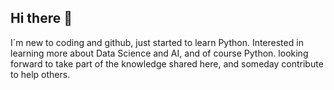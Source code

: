 ## Hi there 👋
I´m new to coding and github, just started to learn Python.
Interested in learning more about Data Science and AI, and of course Python.
looking forward to take part of the knowledge shared here, and someday contribute to help others.
<!--
**noma-py/noma-py** is a ✨ _special_ ✨ repository because its `README.md` (this file) appears on your GitHub profile.

Here are some ideas to get you started:

- 🔭 I’m currently working on ...
- 🌱 I’m currently learning ...
- 👯 I’m looking to collaborate on ...
- 🤔 I’m looking for help with ...
- 💬 Ask me about ...
- 📫 How to reach me: ...
- 😄 Pronouns: ...
- ⚡ Fun fact: ...
-->
